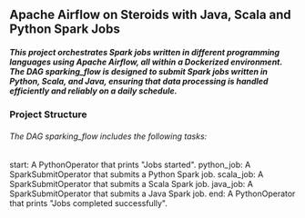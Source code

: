 ## Apache Airflow on Steroids with Java, Scala and Python Spark Jobs

##### This project orchestrates Spark jobs written in different programming languages using Apache Airflow, all within a Dockerized environment. The DAG sparking_flow is designed to submit Spark jobs written in Python, Scala, and Java, ensuring that data processing is handled efficiently and reliably on a daily schedule.

### Project Structure

###### The DAG sparking_flow includes the following tasks:

start: A PythonOperator that prints "Jobs started".
python_job: A SparkSubmitOperator that submits a Python Spark job.
scala_job: A SparkSubmitOperator that submits a Scala Spark job.
java_job: A SparkSubmitOperator that submits a Java Spark job.
end: A PythonOperator that prints "Jobs completed successfully".
